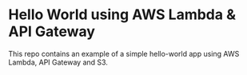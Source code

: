 # Hello World using AWS Lambda & API Gateway

This repo contains an example of a simple hello-world app using AWS Lambda, API Gateway and S3. 



